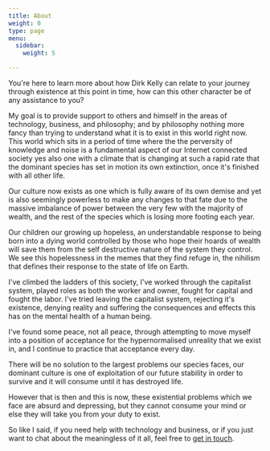 ```yaml
---
title: About
weight: 0
type: page
menu:
  sidebar:
    weight: 5

---
```

You're here to learn more about how Dirk Kelly can relate to your journey through existence at this point in time, how can this other character be of any assistance to you?

My goal is to provide support to others and himself in the areas of technology, business, and philosophy; and by philosophy nothing more fancy than trying to understand what it is to exist in this world right now. This world which sits in a period of time where the the perversity of knowledge and noise is a fundamental aspect of our Internet connected society yes also one with a climate that is changing at such a rapid rate that the dominant species has set in motion its own extinction, once it's finished with all other life.

Our culture now exists as one which is fully aware of its own demise and yet is also seemingly powerless to make any changes to that fate due to the massive imbalance of power between the very few with the majority of wealth, and the rest of the species which is losing more footing each year.

Our children our growing up hopeless, an understandable response to being born into a dying world controlled by those who hope their hoards of wealth will save them from the self destructive nature of the system they control. We see this hopelessness in the memes that they find refuge in, the nihilism that defines their response to the state of life on Earth.

I've climbed the ladders of this society, I've worked through the capitalist system, played roles as both the worker and owner, fought for capital and fought the labor. I've tried leaving the capitalist system, rejecting it's existence, denying reality and suffering the consequences and effects this has on the mental health of a human being.

I've found some peace, not all peace, through attempting to move myself into a position of acceptance for the hypernormalised unreality that we exist in, and I continue to practice that acceptance every day.

There will be no solution to the largest problems our species faces, our dominant culture is one of exploitation of our future stability in order to survive and it will consume until it has destroyed life.

However that is then and this is now, these existential problems which we face are absurd and depressing, but they cannot consume your mind or else they will take you from your duty to exist.

So like I said, if you need help with technology and business, or if you just want to chat about the meaningless of it all, feel free to [get in touch](/contact/ "Contact Me").